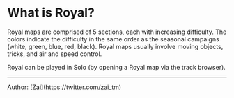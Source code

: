 # What is Royal?

Royal maps are comprised of 5 sections, each with increasing difficulty. The colors indicate the difficulty in the same order as the seasonal campaigns (white, green, blue, red, black). Royal maps usually involve moving objects, tricks, and air and speed control.

Royal can be played in Solo (by opening a Royal map via the track browser).

<hr>
Author: [Zai](https://twitter.com/zai_tm)
